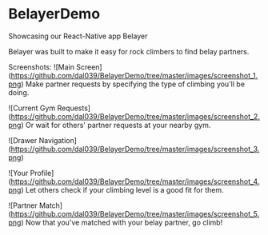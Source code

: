 # BelayerDemo
Showcasing our React-Native app Belayer

Belayer was built to make it easy for rock climbers to find
belay partners.

Screenshots:
![Main Screen]
(https://github.com/dal039/BelayerDemo/tree/master/images/screenshot_1.png)
Make partner requests by specifying the type of climbing you'll be doing.

![Current Gym Requests]
(https://github.com/dal039/BelayerDemo/tree/master/images/screenshot_2.png)
Or wait for others' partner requests at your nearby gym.

![Drawer Navigation]
(https://github.com/dal039/BelayerDemo/tree/master/images/screenshot_3.png)

![Your Profile]
(https://github.com/dal039/BelayerDemo/tree/master/images/screenshot_4.png)
Let others check if your climbing level is a good fit for them.

![Partner Match]
(https://github.com/dal039/BelayerDemo/tree/master/images/screenshot_5.png)
Now that you've matched with your belay partner, go climb!
